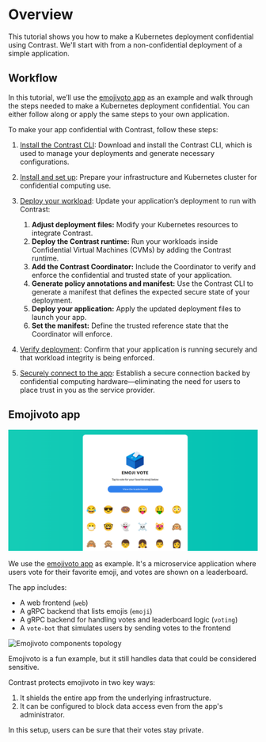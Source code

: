 # Overview

This tutorial shows you how to make a Kubernetes deployment confidential using Contrast.
We'll start with from a non-confidential deployment of a simple application.

## Workflow

In this tutorial, we’ll use the [emojivoto app](#emojivoto-app) as an example and walk through the steps needed to make a Kubernetes deployment confidential.
You can either follow along or apply the same steps to your own application.

To make your app confidential with Contrast, follow these steps:

1. [Install the Contrast CLI](../howto/install-cli.md):
   Download and install the Contrast CLI, which is used to manage your deployments and generate necessary configurations.

2. [Install and set up](../howto/cluster-setup/bare-metal.md):
   Prepare your infrastructure and Kubernetes cluster for confidential computing use.

3. [Deploy your workload](./deployment):
   Update your application’s deployment to run with Contrast:

   1. **Adjust deployment files:** Modify your Kubernetes resources to integrate Contrast.
   2. **Deploy the Contrast runtime:** Run your workloads inside Confidential Virtual Machines (CVMs) by adding the Contrast runtime.
   3. **Add the Contrast Coordinator:** Include the Coordinator to verify and enforce the confidential and trusted state of your application.
   4. **Generate policy annotations and manifest:** Use the Contrast CLI to generate a manifest that defines the expected secure state of your deployment.
   5. **Deploy your application:** Apply the updated deployment files to launch your app.
   6. **Set the manifest:** Define the trusted reference state that the Coordinator will enforce.

4. [Verify deployment](./deployment.md#7-verify-deployment):
   Confirm that your application is running securely and that workload integrity is being enforced.

5. [Securely connect to the app](./deployment.md#8-connect-securely-to-the-frontend):
   Establish a secure connection backed by confidential computing hardware—eliminating the need for users to place trust in you as the service provider.

## Emojivoto app

![Screenshot of the Emojivoto UI](../_media/emoijvoto.png)

We use the [emojivoto app](https://github.com/BuoyantIO/emojivoto) as example.
It's a microservice application where users vote for their favorite emoji, and votes are shown on a leaderboard.

The app includes:

- A web frontend (`web`)
- A gRPC backend that lists emojis (`emoji`)
- A gRPC backend for handling votes and leaderboard logic (`voting`)
- A `vote-bot` that simulates users by sending votes to the frontend

![Emojivoto components topology](https://raw.githubusercontent.com/BuoyantIO/emojivoto/e490d5789086e75933a474b22f9723fbfa0b29ba/assets/emojivoto-topology.png)

Emojivoto is a fun example, but it still handles data that could be considered sensitive.

Contrast protects emojivoto in two key ways:

1. It shields the entire app from the underlying infrastructure.
2. It can be configured to block data access even from the app's administrator.

In this setup, users can be sure that their votes stay private.
